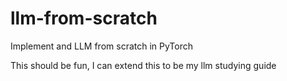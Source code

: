 # llm-from-scratch
Implement and LLM from scratch in PyTorch

This should be fun, I can extend this to be my llm studying guide
